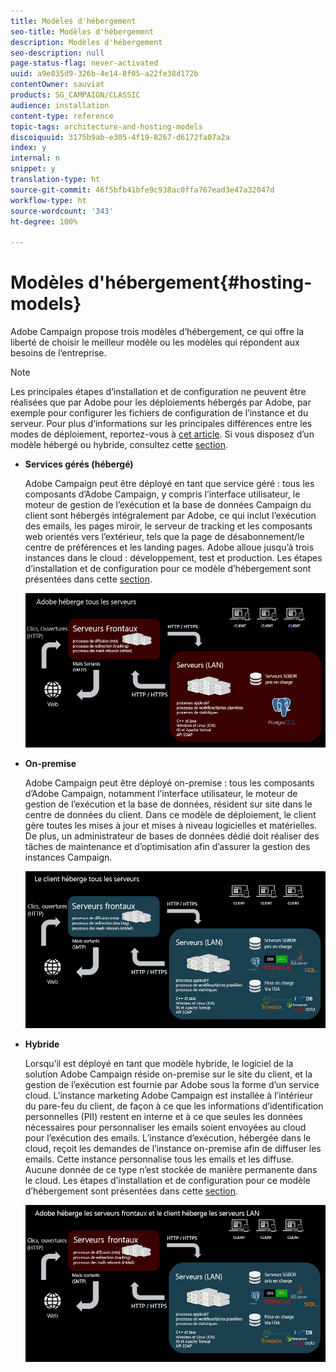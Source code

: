 ```yaml
---
title: Modèles d'hébergement
seo-title: Modèles d'hébergement
description: Modèles d'hébergement
seo-description: null
page-status-flag: never-activated
uuid: a9e035d9-326b-4e14-8f05-a22fe38d172b
contentOwner: sauviat
products: SG_CAMPAIGN/CLASSIC
audience: installation
content-type: reference
topic-tags: architecture-and-hosting-models
discoiquuid: 3175b9ab-e305-4f19-8267-d6172fa07a2a
index: y
internal: n
snippet: y
translation-type: ht
source-git-commit: 46f5bfb41bfe9c938ac0ffa767ead3e47a32047d
workflow-type: ht
source-wordcount: '343'
ht-degree: 100%

---
```



# Modèles d&#39;hébergement{#hosting-models}

Adobe Campaign propose trois modèles d’hébergement, ce qui offre la liberté de choisir le meilleur modèle ou les modèles qui répondent aux besoins de l’entreprise.

>[!NOTE]
>
>Les principales étapes d’installation et de configuration ne peuvent être réalisées que par Adobe pour les déploiements hébergés par Adobe, par exemple pour configurer les fichiers de configuration de l’instance et du serveur. Pour plus d’informations sur les principales différences entre les modes de déploiement, reportez-vous à [cet article](https://helpx.adobe.com/fr/campaign/kb/acc-on-prem-vs-hosted.html). Si vous disposez d’un modèle hébergé ou hybride, consultez cette [section](../../installation/using/about-hybrid-and-hosted-models.md).

* **Services gérés (hébergé)**

   Adobe Campaign peut être déployé en tant que service géré : tous les composants d’Adobe Campaign, y compris l’interface utilisateur, le moteur de gestion de l’exécution et la base de données Campaign du client sont hébergés intégralement par Adobe, ce qui inclut l’exécution des emails, les pages miroir, le serveur de tracking et les composants web orientés vers l’extérieur, tels que la page de désabonnement/le centre de préférences et les landing pages. Adobe alloue jusqu’à trois instances dans le cloud : développement, test et production. Les étapes d’installation et de configuration pour ce modèle d’hébergement sont présentées dans cette [section](../../installation/using/hosted-model.md).

   ![](assets/deployment_hosted.png)

* **On-premise**

   Adobe Campaign peut être déployé on-premise : tous les composants d’Adobe Campaign, notamment l’interface utilisateur, le moteur de gestion de l’exécution et la base de données, résident sur site dans le centre de données du client. Dans ce modèle de déploiement, le client gère toutes les mises à jour et mises à niveau logicielles et matérielles. De plus, un administrateur de bases de données dédié doit réaliser des tâches de maintenance et d’optimisation afin d’assurer la gestion des instances Campaign.

   ![](assets/deployment_onpremise.png)

* **Hybride**

   Lorsqu’il est déployé en tant que modèle hybride, le logiciel de la solution Adobe Campaign réside on-premise sur le site du client, et la gestion de l’exécution est fournie par Adobe sous la forme d’un service cloud. L’instance marketing Adobe Campaign est installée à l’intérieur du pare-feu du client, de façon à ce que les informations d’identification personnelles (PII) restent en interne et à ce que seules les données nécessaires pour personnaliser les emails soient envoyées au cloud pour l’exécution des emails. L’instance d’exécution, hébergée dans le cloud, reçoit les demandes de l’instance on-premise afin de diffuser les emails. Cette instance personnalise tous les emails et les diffuse. Aucune donnée de ce type n’est stockée de manière permanente dans le cloud. Les étapes d’installation et de configuration pour ce modèle d’hébergement sont présentées dans cette [section](../../installation/using/hybrid-model.md).

   ![](assets/deployment_hybrid.png)

